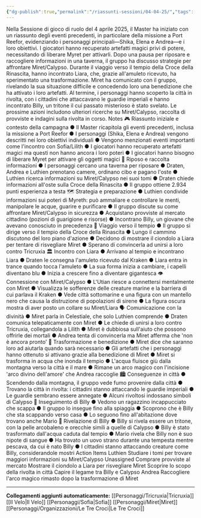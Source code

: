 ```yaml
---
{"dg-publish":true,"permalink":"/riassunti-sessioni/04-04-25/","tags":["billy","miret","sofia"],"noteIcon":""}
---
```


Nella Sessione di gioco di ruolo del 4 aprile 2025, il Master ha iniziato con un riassunto degli eventi precedenti, in particolare della missione a Port Reefor, evidenziando i personaggi principali—Shika, Elena e Andrea—e i loro obiettivi. I giocatori hanno recuperato artefatti magici privi di potere, necessitando di liberare Myret per attivarli. Dopo una pausa per riposare e raccogliere informazioni in una taverna, il gruppo ha discusso strategie per affrontare Miret/Calypso. Durante il viaggio verso il tempio della Croce della Rinascita, hanno incontrato Liara, che, grazie all'amuleto ricevuto, ha sperimentato una trasformazione. Miret ha comunicato con il gruppo, rivelando la sua situazione difficile e concedendo loro una benedizione che ha attivato i loro artefatti. Al termine, i personaggi hanno scoperto la città in rivolta, con i cittadini che attaccavano le guardie imperiali e hanno incontrato Billy, un tritone il cui passato misterioso è stato svelato. Le prossime azioni includono ulteriori ricerche su Miret/Calypso, raccolta di provviste e indagini sulla rivolta in corso.
Notes
🎮 Riassunto iniziale e contesto della campagna
● Il Master ricapitola gli eventi precedenti, inclusa la missione a Port Reefor
● I personaggi (Shika, Elena e Andrea) vengono descritti nei loro obiettivi individuali
● Vengono menzionati eventi importanti come l'incontro con Sofia/Lilith
● I giocatori hanno recuperato artefatti magici ma questi non hanno ancora i loro poteri
● I giocatori hanno bisogno di liberare Myret per attivare gli oggetti magici
🛌 Riposo e raccolta informazioni
● I personaggi cercano una taverna per riposare
● Draten, Andrea e Luthien prenotano camere, ordinano cibo e pagano l'oste
● Luthien ricerca informazioni su Miret/Calypso nei suoi tomi
● Draten chiede informazioni all'oste sulla Croce della Rinascita
● Il gruppo ottiene 2.934 punti esperienza a testa
🗺️
Strategia e preparazione
● Luthien condivide informazioni sui poteri di Myreth: può ammaliare e controllare le menti, manipolare le acque, guarire e purificare
● Il gruppo discute su come affrontare Miret/Calypso in sicurezza
● Acquistano provviste al mercato cittadino (pozioni di guarigione e risorse)
● Incontrano Billy, un giovane che avevano conosciuto in precedenza
🚶 Viaggio verso il tempio
● Il gruppo si dirige verso il tempio della Croce della Rinascita
● Lungo il cammino discutono del loro piano d'azione
● Decidono di mostrare il ciondolo a Liara per tentare di risvegliare Miret
● Sperano di convincerla ad unirsi a loro contro Tricruxia
🏛️
Incontro con Liara
● Arrivano al tempio e incontrano Liara
● Draten le consegna l'amuleto ricevuto dal Kraken
● Liara entra in trance quando tocca l'amuleto
● La sua forma inizia a cambiare, i capelli diventano blu
● Inizia a crescere fino a diventare gigantesca
👁️
Connessione con Miret/Calypso
● L'Utian riesce a connettersi mentalmente con Miret
● Visualizza le sofferenze delle creature marine e la barriera di cui parlava il Kraken
● Vede città sottomarine e una figura con un mantello nero che causa la distruzione di popolazioni di sirene
● La figura oscura mostra di aver posto un collare su Miret/Liara
🗣️
Comunicazione con la divinità
● Miret parla in Celestiale, che solo Luthien comprende
● Draten comunica telepaticamente con Miret
● Le chiede di unirsi a loro contro Tricruxia, collegandola a Lilith
● Miret è dubbiosa sull'aiuto che possono offrirle dei mortali
● Andrea tenta di convincerla ma Miret afferma che 'non è ancora pronto'
🌊 Trasformazione e benedizione
● Miret dice che saranno loro ad aiutarla quando sarà necessario
● Gli artefatti che i personaggi hanno ottenuto si attivano grazie alla benedizione di Miret
● Miret si trasforma in acqua che inonda il tempio
● L'acqua fluisce giù dalla montagna verso la città e il mare
● Rimane un arco magico con l'incisione 'arco divino dell'amore' che Andrea raccoglie
🏙️
Conseguenze in città
● Scendendo dalla montagna, il gruppo vede fumo provenire dalla città
● Trovano la città in rivolta: i cittadini stanno attaccando le guardie imperiali
● Le guardie sembrano essere annegate
● Alcuni rivoltosi indossano simboli di Calypso
🏃 Inseguimento di Billy
● Vedono un ragazzino incappucciato che scappa
● Il gruppo lo insegue fino alla spiaggia
● Scoprono che è Billy che sta scappando verso casa
● Lo seguono fino all'abitazione dove trovano anche Mario
🧜 Rivelazione di Billy
● Billy si rivela essere un tritone, con la pelle arcobaleno e orecchie simili a quelle di Calypso
● Billy è stato trasformato dall'acqua caduta dal tempio
● Mario rivela che Billy non è suo nipote di sangue
● Ha trovato un uovo strano durante una tempesta mentre pescava, da cui è nato Billy
● I cittadini stanno attaccando creature come Billy, considerandole mostri
Action Items
Luthien
Studiare i tomi per trovare maggiori informazioni su Miret/Calypso
Unassigned
Comprare provviste al mercato
Mostrare il ciondolo a Liara per risvegliare Miret
Scoprire lo scopo della rivolta in città
Capire il legame tra Billy e Calypso
Andrea
Raccogliere l'arco magico rimasto dopo la trasformazione di Miret

---
**Collegamenti aggiunti automaticamente:**
[[Personaggi/Tricruxia\|Tricruxia]] [[Il Velo\|Il Velo]] [[Personaggi/Sofia\|Sofia]] [[Personaggi/Miret\|Miret]] [[Personaggi/Organizzazioni/Le Tre Croci\|Le Tre Croci]]